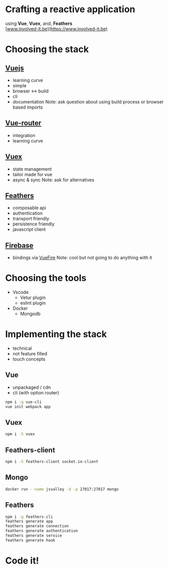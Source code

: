 # Crafting a reactive application  
using **Vue**, **Vuex**, and, **Feathers**  
[www.involved-it.be](https://www.involved-it.be)



# Choosing the stack


## [Vuejs](https://github.com/vuejs/vue)
- learning curve
- simple
- browser <-> build
- cli
- documentation
Note: ask question about using build process or browser based imports


## [Vue-router](https://github.com/vuejs/vue-router)
- integration
- learning curve


## [Vuex](https://github.com/vuejs/vuex)
- state management
- tailor made for vue
- async & sync
Note: ask for alternatives


## [Feathers](https://github.com/feathersjs/feathers)
- composable api
- authentication
- transport friendly
- persistence friendly
- javascript client


## [Firebase](https://firebase.google.com/)
- bindings via [VueFire](https://github.com/vuejs/vuefire)
Note: cool but not going to do anything with it



# Choosing the tools
- Vscode
    - Vetur plugin
    - eslint plugin
- Docker
    - Mongodb



# Implementing the stack
- technical
- not feature filled
- touch concepts


## Vue
- unpackaged / cdn
- cli (with option router)
```bash
npm i -g vue-cli
vue init webpack app
```


## Vuex
```bash
npm i -S vuex
```


## Feathers-client
```bash
npm i -S feathers-client socket.io-client
```


## Mongo
```bash
docker run --name jsvalley -d -p 27017:27017 mongo
```


## Feathers

```bash
npm i -g feathers-cli
feathers generate app
feathers generate connection
feathers generate authentication
feathers generate service
feathers generate hook
```



# Code it!
